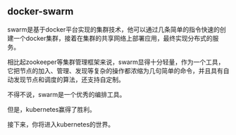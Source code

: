 ## docker-swarm

swarm是基于docker平台实现的集群技术，他可以通过几条简单的指令快速的创建一个docker集群，接着在集群的共享网络上部署应用，最终实现分布式的服务。

相比起zookeeper等集群管理框架来说，swarm显得十分轻量，作为一个工具，它把节点的加入、管理、发现等复杂的操作都浓缩为几句简单的命令，并且具有自动发现节点和调度的算法，还支持自定制。

不得不说，swarm是一个优秀的编排工具。

但是，kubernetes赢得了胜利。

接下来，你将进入kubernetes的世界。

